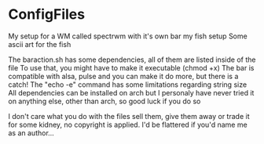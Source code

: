# ConfigFiles

My setup for a WM called spectrwm with it's own bar 
my fish setup
Some ascii art for the fish

The baraction.sh has some dependencies, all of them are listed inside of the file
To use that, you might have to make it executable (chmod +x)
The bar is compatible with alsa, pulse and you can make it do more,
but there is a catch! The "echo -e" command has some limitations regarding string size 
All dependencies can be installed on arch but I personaly have never tried it on 
anything else, other than arch, so good luck if you do so

I don't care what you do with the files sell them, give them away or trade it for 
some kidney, no copyright is applied. I'd be flattered if you'd name me as an author...
